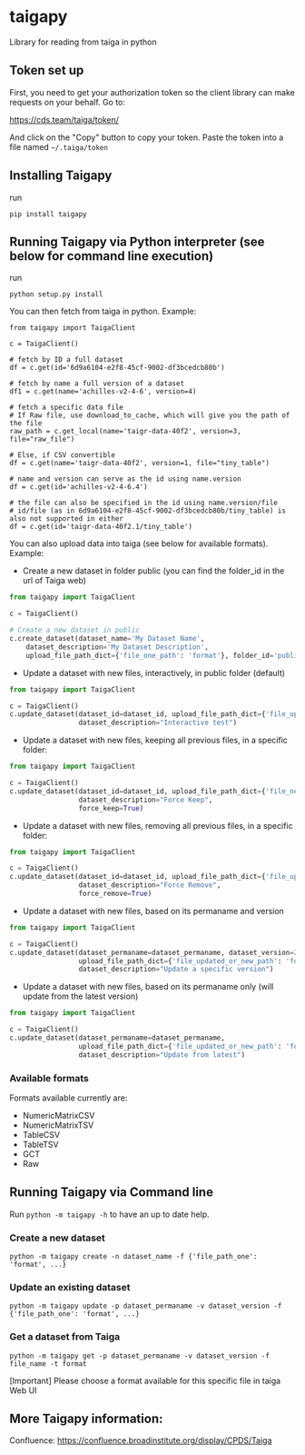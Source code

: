 # taigapy
Library for reading from taiga in python

## Token set up

First, you need to get your authorization token so the client library can make requests on your behalf.   Go to:

https://cds.team/taiga/token/

And click on the "Copy" button to copy your token. Paste the token into a file named `~/.taiga/token`

## Installing Taigapy

run 

```
pip install taigapy
```

## Running Taigapy via Python interpreter (see below for command line execution)

run

```
python setup.py install
```

You can then fetch from taiga in python.  Example:

```
from taigapy import TaigaClient

c = TaigaClient()

# fetch by ID a full dataset
df = c.get(id='6d9a6104-e2f8-45cf-9002-df3bcedcb80b')

# fetch by name a full version of a dataset
df1 = c.get(name='achilles-v2-4-6', version=4)

# fetch a specific data file
# If Raw file, use download_to_cache, which will give you the path of the file
raw_path = c.get_local(name='taigr-data-40f2', version=3, file="raw_file")

# Else, if CSV convertible
df = c.get(name='taigr-data-40f2', version=1, file="tiny_table")

# name and version can serve as the id using name.version
df = c.get(id='achilles-v2-4-6.4')

# the file can also be specified in the id using name.version/file
# id/file (as in 6d9a6104-e2f8-45cf-9002-df3bcedcb80b/tiny_table) is also not supported in either
df = c.get(id='taigr-data-40f2.1/tiny_table')

```

You can also upload data into taiga (see below for available formats). Example:

- Create a new dataset in folder public (you can find the folder_id in the url of Taiga web)

```python
from taigapy import TaigaClient

c = TaigaClient()

# Create a new dataset in public
c.create_dataset(dataset_name='My Dataset Name',
    dataset_description='My Dataset Description',
    upload_file_path_dict={'file_one_path': 'format'}, folder_id='public')
```

- Update a dataset with new files, interactively, in public folder (default)

```python
from taigapy import TaigaClient

c = TaigaClient()
c.update_dataset(dataset_id=dataset_id, upload_file_path_dict={'file_updated_or_new_path': 'format'},
                 dataset_description="Interactive test")

```

- Update a dataset with new files, keeping all previous files, in a specific folder:

```python
from taigapy import TaigaClient

c = TaigaClient()
c.update_dataset(dataset_id=dataset_id, upload_file_path_dict={'file_new_path': 'format'},
                 dataset_description="Force Keep",
                 force_keep=True)
```

- Update a dataset with new files, removing all previous files, in a specific folder:

```python
from taigapy import TaigaClient

c = TaigaClient()
c.update_dataset(dataset_id=dataset_id, upload_file_path_dict={'file_updated_or_new_path': 'format'},
                 dataset_description="Force Remove",
                 force_remove=True)
```

- Update a dataset with new files, based on its permaname and version

```python
from taigapy import TaigaClient

c = TaigaClient()
c.update_dataset(dataset_permaname=dataset_permaname, dataset_version=2,
                 upload_file_path_dict={'file_updated_or_new_path': 'format'},
                 dataset_description="Update a specific version")
```

- Update a dataset with new files, based on its permaname only (will update from the latest version)

```python
from taigapy import TaigaClient

c = TaigaClient()
c.update_dataset(dataset_permaname=dataset_permaname,
                 upload_file_path_dict={'file_updated_or_new_path': 'format'},
                 dataset_description="Update from latest")
```

### Available formats

Formats available currently are:

- NumericMatrixCSV
- NumericMatrixTSV
- TableCSV
- TableTSV
- GCT
- Raw

## Running Taigapy via Command line

Run `python -m taigapy -h` to have an up to date help.

### Create a new dataset

`python -m taigapy create -n dataset_name -f {'file_path_one': 'format', ...}`

### Update an existing dataset 

`python -m taigapy update -p dataset_permaname -v dataset_version -f {'file_path_one': 'format', ...}`

### Get a dataset from Taiga

`python -m taigapy get -p dataset_permaname -v dataset_version -f file_name -t format`

[Important] Please choose a format available for this specific file in taiga Web UI



## More Taigapy information:

Confluence: https://confluence.broadinstitute.org/display/CPDS/Taiga